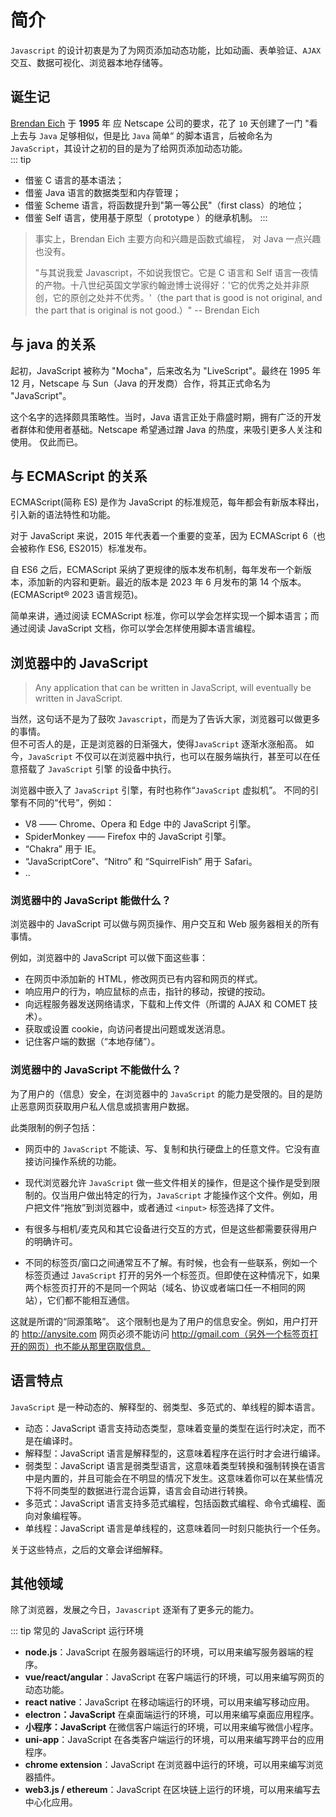 # 简介

`Javascript` 的设计初衷是为了为网页添加动态功能，比如动画、表单验证、`AJAX` 交互、数据可视化、浏览器本地存储等。

## 诞生记

[Brendan Eich](https://en.wikipedia.org/wiki/Brendan_Eich) 于 **1995** 年 应 Netscape 公司的要求，花了 `10` 天创建了一门 "看上去与 `Java` 足够相似，但是比 `Java` 简单“ 的脚本语言，后被命名为 `JavaScript`，其设计之初的目的是为了给网页添加动态功能。  
::: tip

- 借鉴 C 语言的基本语法；
- 借鉴 Java 语言的数据类型和内存管理；
- 借鉴 Scheme 语言，将函数提升到"第一等公民"（first class）的地位；
- 借鉴 Self 语言，使用基于原型（ prototype ）的继承机制。
  :::

> 事实上，Brendan Eich 主要方向和兴趣是函数式编程， 对 Java 一点兴趣也没有。
>
> "与其说我爱 Javascript，不如说我恨它。它是 C 语言和 Self 语言一夜情的产物。十八世纪英国文学家约翰逊博士说得好：'它的优秀之处并非原创，它的原创之处并不优秀。'（the part that is good is not original, and the part that is original is not good.）" -- Brendan Eich

## 与 java 的关系

起初，JavaScript 被称为 "Mocha"，后来改名为 "LiveScript"。最终在 1995 年 12 月，Netscape 与 Sun（Java 的开发商）合作，将其正式命名为 "JavaScript"。

这个名字的选择颇具策略性。当时，Java 语言正处于鼎盛时期，拥有广泛的开发者群体和使用者基础。Netscape 希望通过蹭 Java 的热度，来吸引更多人关注和使用。 仅此而已。

## 与 ECMAScript 的关系

ECMAScript(简称 ES) 是作为 JavaScript 的标准规范，每年都会有新版本释出，引入新的语法特性和功能。

对于 JavaScript 来说，2015 年代表着一个重要的变革，因为 ECMAScript 6（也会被称作 ES6, ES2015）标准发布。

自 ES6 之后，ECMAScript 采纳了更规律的版本发布机制，每年发布一个新版本，添加新的内容和更新。最近的版本是 2023 年 6 月发布的第 14 个版本。(ECMAScript® 2023 语言规范)。

简单来讲，通过阅读 ECMAScript 标准，你可以学会怎样实现一个脚本语言；而通过阅读 JavaScript 文档，你可以学会怎样使用脚本语言编程。

## 浏览器中的 JavaScript

> Any application that can be written in JavaScript, will eventually be written in JavaScript.

当然，这句话不是为了鼓吹 `Javascript`，而是为了告诉大家，浏览器可以做更多的事情。  
但不可否人的是，正是浏览器的日渐强大，使得`JavaScript` 逐渐水涨船高。
如今，`JavaScript` 不仅可以在浏览器中执行，也可以在服务端执行，甚至可以在任意搭载了 `JavaScript` 引擎 的设备中执行。

浏览器中嵌入了 `JavaScript` 引擎，有时也称作“`JavaScript` 虚拟机”。
不同的引擎有不同的“代号”，例如：

- V8 —— Chrome、Opera 和 Edge 中的 JavaScript 引擎。
- SpiderMonkey —— Firefox 中的 JavaScript 引擎。
- “Chakra” 用于 IE。
- “JavaScriptCore”、“Nitro” 和 “SquirrelFish” 用于 Safari。
- ..

### 浏览器中的 JavaScript 能做什么？

浏览器中的 JavaScript 可以做与网页操作、用户交互和 Web 服务器相关的所有事情。

例如，浏览器中的 JavaScript 可以做下面这些事：

- 在网页中添加新的 HTML，修改网页已有内容和网页的样式。
- 响应用户的行为，响应鼠标的点击，指针的移动，按键的按动。
- 向远程服务器发送网络请求，下载和上传文件（所谓的 AJAX 和 COMET 技术）。
- 获取或设置 cookie，向访问者提出问题或发送消息。
- 记住客户端的数据（“本地存储”）。

### 浏览器中的 JavaScript 不能做什么？

为了用户的（信息）安全，在浏览器中的 `JavaScript` 的能力是受限的。目的是防止恶意网页获取用户私人信息或损害用户数据。

此类限制的例子包括：

- 网页中的 `JavaScript` 不能读、写、复制和执行硬盘上的任意文件。它没有直接访问操作系统的功能。

- 现代浏览器允许 `JavaScript` 做一些文件相关的操作，但是这个操作是受到限制的。仅当用户做出特定的行为，`JavaScript` 才能操作这个文件。例如，用户把文件“拖放”到浏览器中，或者通过 `<input>` 标签选择了文件。

- 有很多与相机/麦克风和其它设备进行交互的方式，但是这些都需要获得用户的明确许可。

- 不同的标签页/窗口之间通常互不了解。有时候，也会有一些联系，例如一个标签页通过 `JavaScript` 打开的另外一个标签页。但即使在这种情况下，如果两个标签页打开的不是同一个网站（域名、协议或者端口任一不相同的网站），它们都不能相互通信。

这就是所谓的“同源策略”。 这个限制也是为了用户的信息安全。例如，用户打开的 http://anysite.com 网页必须不能访问 http://gmail.com（另外一个标签页打开的网页）也不能从那里窃取信息。

## 语言特点

`JavaScript` 是一种动态的、解释型的、弱类型、多范式的、单线程的脚本语言。

- 动态：JavaScript 语言支持动态类型，意味着变量的类型在运行时决定，而不是在编译时。
- 解释型：JavaScript 语言是解释型的，这意味着程序在运行时才会进行编译。
- 弱类型：JavaScript 语言是弱类型语言，这意味着类型转换和强制转换在语言中是内置的，并且可能会在不明显的情况下发生。这意味着你可以在某些情况下将不同类型的数据进行混合运算，语言会自动进行转换。
- 多范式：JavaScript 语言支持多范式编程，包括函数式编程、命令式编程、面向对象编程等。
- 单线程：JavaScript 语言是单线程的，这意味着同一时刻只能执行一个任务。

关于这些特点，之后的文章会详细解释。

## 其他领域

除了浏览器，发展之今日，`Javascript` 逐渐有了更多元的能力。

::: tip 常见的 JavaScript 运行环境

- **node.js**：JavaScript 在服务器端运行的环境，可以用来编写服务器端的程序。
- **vue/react/angular**：JavaScript 在客户端运行的环境，可以用来编写网页的动态功能。
- **react native**：JavaScript 在移动端运行的环境，可以用来编写移动应用。
- **electron：JavaScript** 在桌面端运行的环境，可以用来编写桌面应用程序。
- **小程序：JavaScript** 在微信客户端运行的环境，可以用来编写微信小程序。
- **uni-app**：JavaScript 在各类客户端运行的环境，可以用来编写跨平台的应用程序。
- **chrome extension**：JavaScript 在浏览器中运行的环境，可以用来编写浏览器插件。
- **web3.js / ethereum**：JavaScript 在区块链上运行的环境，可以用来编写去中心化应用。
